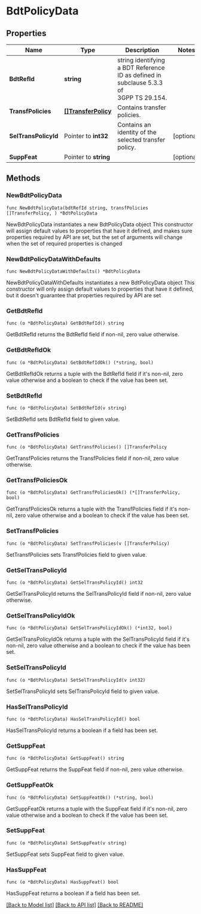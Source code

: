 # BdtPolicyData

## Properties

Name | Type | Description | Notes
------------ | ------------- | ------------- | -------------
**BdtRefId** | **string** | string identifying a BDT Reference ID as defined in subclause 5.3.3 of 3GPP TS 29.154. | 
**TransfPolicies** | [**[]TransferPolicy**](TransferPolicy.md) | Contains transfer policies. | 
**SelTransPolicyId** | Pointer to **int32** | Contains an identity of the selected transfer policy. | [optional] 
**SuppFeat** | Pointer to **string** |  | [optional] 

## Methods

### NewBdtPolicyData

`func NewBdtPolicyData(bdtRefId string, transfPolicies []TransferPolicy, ) *BdtPolicyData`

NewBdtPolicyData instantiates a new BdtPolicyData object
This constructor will assign default values to properties that have it defined,
and makes sure properties required by API are set, but the set of arguments
will change when the set of required properties is changed

### NewBdtPolicyDataWithDefaults

`func NewBdtPolicyDataWithDefaults() *BdtPolicyData`

NewBdtPolicyDataWithDefaults instantiates a new BdtPolicyData object
This constructor will only assign default values to properties that have it defined,
but it doesn't guarantee that properties required by API are set

### GetBdtRefId

`func (o *BdtPolicyData) GetBdtRefId() string`

GetBdtRefId returns the BdtRefId field if non-nil, zero value otherwise.

### GetBdtRefIdOk

`func (o *BdtPolicyData) GetBdtRefIdOk() (*string, bool)`

GetBdtRefIdOk returns a tuple with the BdtRefId field if it's non-nil, zero value otherwise
and a boolean to check if the value has been set.

### SetBdtRefId

`func (o *BdtPolicyData) SetBdtRefId(v string)`

SetBdtRefId sets BdtRefId field to given value.


### GetTransfPolicies

`func (o *BdtPolicyData) GetTransfPolicies() []TransferPolicy`

GetTransfPolicies returns the TransfPolicies field if non-nil, zero value otherwise.

### GetTransfPoliciesOk

`func (o *BdtPolicyData) GetTransfPoliciesOk() (*[]TransferPolicy, bool)`

GetTransfPoliciesOk returns a tuple with the TransfPolicies field if it's non-nil, zero value otherwise
and a boolean to check if the value has been set.

### SetTransfPolicies

`func (o *BdtPolicyData) SetTransfPolicies(v []TransferPolicy)`

SetTransfPolicies sets TransfPolicies field to given value.


### GetSelTransPolicyId

`func (o *BdtPolicyData) GetSelTransPolicyId() int32`

GetSelTransPolicyId returns the SelTransPolicyId field if non-nil, zero value otherwise.

### GetSelTransPolicyIdOk

`func (o *BdtPolicyData) GetSelTransPolicyIdOk() (*int32, bool)`

GetSelTransPolicyIdOk returns a tuple with the SelTransPolicyId field if it's non-nil, zero value otherwise
and a boolean to check if the value has been set.

### SetSelTransPolicyId

`func (o *BdtPolicyData) SetSelTransPolicyId(v int32)`

SetSelTransPolicyId sets SelTransPolicyId field to given value.

### HasSelTransPolicyId

`func (o *BdtPolicyData) HasSelTransPolicyId() bool`

HasSelTransPolicyId returns a boolean if a field has been set.

### GetSuppFeat

`func (o *BdtPolicyData) GetSuppFeat() string`

GetSuppFeat returns the SuppFeat field if non-nil, zero value otherwise.

### GetSuppFeatOk

`func (o *BdtPolicyData) GetSuppFeatOk() (*string, bool)`

GetSuppFeatOk returns a tuple with the SuppFeat field if it's non-nil, zero value otherwise
and a boolean to check if the value has been set.

### SetSuppFeat

`func (o *BdtPolicyData) SetSuppFeat(v string)`

SetSuppFeat sets SuppFeat field to given value.

### HasSuppFeat

`func (o *BdtPolicyData) HasSuppFeat() bool`

HasSuppFeat returns a boolean if a field has been set.


[[Back to Model list]](../README.md#documentation-for-models) [[Back to API list]](../README.md#documentation-for-api-endpoints) [[Back to README]](../README.md)


